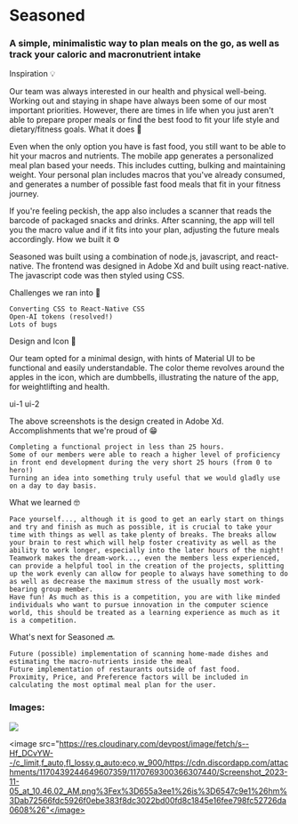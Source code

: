 <h1> Seasoned </h1>

<h3> A simple, minimalistic way to plan meals on the go, as well as track your caloric and macronutrient intake </h3>

Inspiration 💡

Our team was always interested in our health and physical well-being. Working out and staying in shape have always been some of our most important priorities. However, there are times in life when you just aren't able to prepare proper meals or find the best food to fit your life style and dietary/fitness goals.
What it does 🍴

Even when the only option you have is fast food, you still want to be able to hit your macros and nutrients. The mobile app generates a personalized meal plan based your needs. This includes cutting, bulking and maintaining weight. Your personal plan includes macros that you've already consumed, and generates a number of possible fast food meals that fit in your fitness journey.

If you're feeling peckish, the app also includes a scanner that reads the barcode of packaged snacks and drinks. After scanning, the app will tell you the macro value and if it fits into your plan, adjusting the future meals accordingly.
How we built it ⚙️

Seasoned was built using a combination of node.js, javascript, and react-native. The frontend was designed in Adobe Xd and built using react-native. The javascript code was then styled using CSS.

Challenges we ran into 🚨

    Converting CSS to React-Native CSS
    Open-AI tokens (resolved!)
    Lots of bugs

Design and Icon 🎨

Our team opted for a minimal design, with hints of Material UI to be functional and easily understandable. The color theme revolves around the apples in the icon, which are dumbbells, illustrating the nature of the app, for weightlifting and health.

ui-1 ui-2

The above screenshots is the design created in Adobe Xd.
Accomplishments that we're proud of 😁

    Completing a functional project in less than 25 hours.
    Some of our members were able to reach a higher level of proficiency in front end development during the very short 25 hours (from 0 to hero!)
    Turning an idea into something truly useful that we would gladly use on a day to day basis.

What we learned 🤓

    Pace yourself..., although it is good to get an early start on things and try and finish as much as possible, it is crucial to take your time with things as well as take plenty of breaks. The breaks allow your brain to rest which will help foster creativity as well as the ability to work longer, especially into the later hours of the night!
    Teamwork makes the dream-work..., even the members less experienced, can provide a helpful tool in the creation of the projects, splitting up the work evenly can allow for people to always have something to do as well as decrease the maximum stress of the usually most work-bearing group member.
    Have fun! As much as this is a competition, you are with like minded individuals who want to pursue innovation in the computer science world, this should be treated as a learning experience as much as it is a competition.

What's next for Seasoned 🔜

    Future (possible) implementation of scanning home-made dishes and estimating the macro-nutrients inside the meal
    Future implementation of restaurants outside of fast food.
    Proximity, Price, and Preference factors will be included in calculating the most optimal meal plan for the user.


<h3> Images: </h3>

<image src="https://res.cloudinary.com/devpost/image/fetch/s--9gcUh47K--/c_limit,f_auto,fl_lossy,q_auto:eco,w_900/https://cdn.discordapp.com/attachments/1170439244649607359/1170777468928532632/Untitled_Artwork.jpg%3Fex%3D655a467c%26is%3D6547d17c%26hm%3D3c9a720b6675a5a73a749b278bf5a5b10efe469005e52fe3b1bddbee596e156f%26"></image>

<image src="https://res.cloudinary.com/devpost/image/fetch/s--Hf_DCvYW--/c_limit,f_auto,fl_lossy,q_auto:eco,w_900/https://cdn.discordapp.com/attachments/1170439244649607359/1170769300366307440/Screenshot_2023-11-05_at_10.46.02_AM.png%3Fex%3D655a3ee1%26is%3D6547c9e1%26hm%3Dab72566fdc5926f0ebe383f8dc3022bd00fd8c1845e16fee798fc52726da0608%26"</image>


